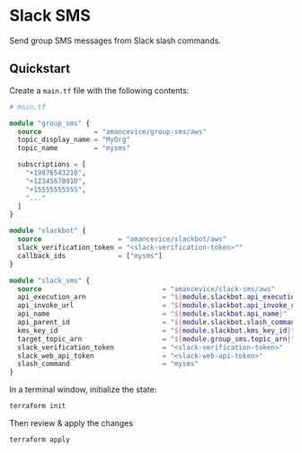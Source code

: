 # Slack SMS

Send group SMS messages from Slack slash commands.

## Quickstart

Create a `main.tf` file with the following contents:

```terraform
# main.tf

module "group_sms" {
  source             = "amancevice/group-sms/aws"
  topic_display_name = "MyOrg"
  topic_name         = "mysms"

  subscriptions = [
    "+19876543210",
    "+12345678910",
    "+15555555555",
    "..."
  ]
}

module "slackbot" {
  source                   = "amancevice/slackbot/aws"
  slack_verification_token = "<slack-verification-token>""
  callback_ids             = ["mysms"]
}

module "slack_sms" {
  source                              = "amancevice/slack-sms/aws"
  api_execution_arn                   = "${module.slackbot.api_execution_arn}"
  api_invoke_url                      = "${module.slackbot.api_invoke_url}"
  api_name                            = "${module.slackbot.api_name}"
  api_parent_id                       = "${module.slackbot.slash_commands_resource_id}"
  kms_key_id                          = "${module.slackbot.kms_key_id}"
  target_topic_arn                    = "${module.group_sms.topic_arn}"
  slack_verification_token            = "<slack-verification-token>"
  slack_web_api_token                 = "<slack-web-api-token>"
  slash_command                       = "mysms"
}
```

In a terminal window, initialize the state:

```bash
terraform init
```

Then review & apply the changes

```bash
terraform apply
```
